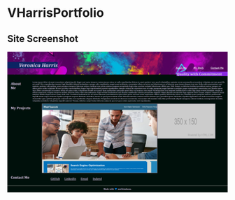 # VHarrisPortfolio
[Deployed Site]:("https://vharris113.github.io/VHarrisPortfolio/")

## Site Screenshot

![Portfolio Site](assets\Images\webpage-wip.png)